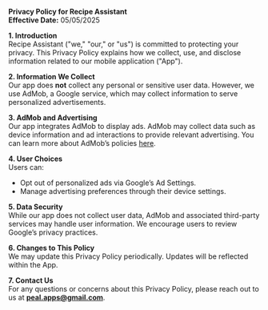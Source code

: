 **Privacy Policy for Recipe Assistant**  
**Effective Date:** 05/05/2025  

**1. Introduction**  
Recipe Assistant ("we," "our," or "us") is committed to protecting your privacy. This Privacy Policy explains how we collect, use, and disclose information related to our mobile application ("App").  

**2. Information We Collect**  
Our app does **not** collect any personal or sensitive user data. However, we use AdMob, a Google service, which may collect information to serve personalized advertisements.  

**3. AdMob and Advertising**  
Our app integrates AdMob to display ads. AdMob may collect data such as device information and ad interactions to provide relevant advertising. You can learn more about AdMob’s policies [here](https://policies.google.com/privacy).  

**4. User Choices**  
Users can:  
- Opt out of personalized ads via Google’s Ad Settings.  
- Manage advertising preferences through their device settings.  

**5. Data Security**  
While our app does not collect user data, AdMob and associated third-party services may handle user information. We encourage users to review Google’s privacy practices.  

**6. Changes to This Policy**  
We may update this Privacy Policy periodically. Updates will be reflected within the App.  

**7. Contact Us**  
For any questions or concerns about this Privacy Policy, please reach out to us at **peal.apps@gmail.com**.  
